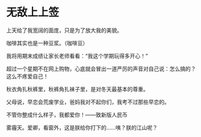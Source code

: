 # 无敌上上签

上天给了我宽阔的面庞，只是为了放大我的美貌。 

咖啡其实也是一种豆浆。（咖啡豆） 

我将用期末成绩让家长老师看看：“我这个学期玩得多开心！” 

超过一个星期不在网上购物，心底就会冒出一道严厉的声音对自己说：怎么搞的？这么不疼爱自己！ 

秋衣角扎秋裤里，秋裤角扎袜子里，是对冬天最基本的尊重。 

父母说，早恋会荒废学业，爸妈我对不起你们，我考不过那些早恋的。 

不管你整成什么样子，我都爱你！——致新版人民币 

雾霾天。爱卿，看窗外，这是朕给你打下的……咦？朕的江山呢？